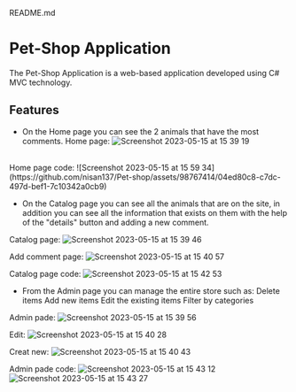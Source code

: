 README.md

# Pet-Shop Application

The Pet-Shop Application is a web-based application developed using C# MVC technology.

## Features
- On the Home page you can see the 2 animals that have the most comments.
Home page:
![Screenshot 2023-05-15 at 15 39 19](https://github.com/nisan137/Pet-shop/assets/98767414/37d87751-892c-4dbc-a27d-406d1afe813d)
<br/>
Home page code:
![Screenshot 2023-05-15 at 15 59 34](https://github.com/nisan137/Pet-shop/assets/98767414/04ed80c8-c7dc-497d-bef1-7c10342a0cb9)

- On the Catalog page you can see all the animals that are on the site, in addition you can see all the information that exists on them with the help of the "details" button
and adding a new comment.

Catalog page:
![Screenshot 2023-05-15 at 15 39 46](https://github.com/nisan137/Pet-shop/assets/98767414/28d3d191-e378-4ddf-80e7-cc4e8028f1ab)

Add comment page:
![Screenshot 2023-05-15 at 15 40 57](https://github.com/nisan137/Pet-shop/assets/98767414/b6ed391d-3a7e-4c0d-8202-99dcf45450d9)

Catalog page code:
![Screenshot 2023-05-15 at 15 42 53](https://github.com/nisan137/Pet-shop/assets/98767414/43292ccf-8abf-4b7b-9ac1-8e684698b257)

- From the Admin page you can manage the entire store such as:
Delete items
Add new items
Edit the existing items
Filter by categories

Admin pade:
![Screenshot 2023-05-15 at 15 39 56](https://github.com/nisan137/Pet-shop/assets/98767414/811b4163-9266-4ee7-82ae-539a0e33e36f)

Edit:
![Screenshot 2023-05-15 at 15 40 28](https://github.com/nisan137/Pet-shop/assets/98767414/ab86ae81-3cdd-4ffe-b09a-89108336ad3d)

Creat new:
![Screenshot 2023-05-15 at 15 40 43](https://github.com/nisan137/Pet-shop/assets/98767414/045c1c57-e709-4c3a-a54a-7da5e46c8e32)

Admin pade code:
![Screenshot 2023-05-15 at 15 43 12](https://github.com/nisan137/Pet-shop/assets/98767414/ca50bcc6-9a83-44f0-9941-5cf249d3fee1)
<br/>
![Screenshot 2023-05-15 at 15 43 27](https://github.com/nisan137/Pet-shop/assets/98767414/ff7f9fce-572a-4603-abf7-92e93396be96)



